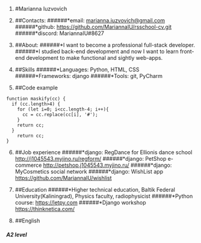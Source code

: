 1. #Marianna Iuzvovich

2. ##Contacts:
######*email: marianna.iuzvovich@gmail.com
######*github: https://github.com/MariannaIU/rsschool-cv.git
######*discord: MariannaIU#8627

3. ##About:
######*I want to become a professional full-stack developer. 
######*I studied back-end development and now I want to learn front-end development to make functional and sightly web-apps.

4. ##Skills
######*Languages: Python, HTML, CSS
######*Frameworks: django
######*Tools: git, PyCharm

5. ##Code example
```// return masked string
function maskify(cc) {
  if (cc.length>4) {
    for (let i=0; i<cc.length-4; i++){
      cc = cc.replace(cc[i], '#');
    }
    return cc;
  }
    return cc;
}
```

6. ##Job experience
######*django: RegDance for Ellionis dance school http://j1045543.myjino.ru/regform/
######*django: PetShop e-commerce http://petshop.j1045543.myjino.ru/
######*django: MyCosmetics social network
######*django: WishList app https://github.com/MariannaIU/wishlist

7. ##Education
######*Higher technical education, Baltik Federal University(Kaliningrad), Physics faculty, radiophysicist
######*Python course: https://letpy.com
######*Django workshop https://thinknetica.com/

8. ##English
##### A2 level
	



